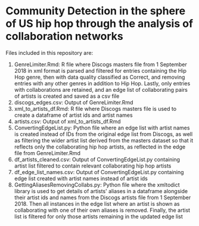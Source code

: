 # Community Detection in the sphere of US hip hop through the analysis of collaboration networks
Files included in this repository are:

1. GenreLimiter.Rmd: R file where Discogs masters file from 1 September 2018 in xml format is parsed and filtered for entries containing the Hip Hop genre, then with data quality classified as Correct, and removing entries with any other genres in addition to Hip Hop. Lastly, only entries with collaborations are retained, and an edge list of collaborating pairs of artists is created and saved as a csv file
2. discogs_edges.csv: Output of GenreLimiter.Rmd
3. xml_to_artists_df.Rmd: R file where Discogs masters file is used to create a dataframe of artist ids and artist names
4. artists.csv: Output of xml_to_artists_df.Rmd
5. ConvertingEdgeList.py: Python file where an edge list with artist names is created instead of IDs from the original edge list from Discogs, as well as filtering the wider artist list derived from the masters dataset so that it reflects only the collaborating hip hop artists, as reflected in the edge file from GenreLimiter.Rmd
6. df_artists_cleaned.csv: Output of ConvertingEdgeList.py containing artist list filtered to contain relevant collaborating hip hop artists
7. df_edge_list_names.csv: Output of ConvertingEdgeList.py containing edge list created with artist names instead of artist ids
8. GettingAliasesRemovingCollabs.py: Python file where the xmltodict library is used to get details of artists' aliases in a dataframe alongside their artist ids and names from the Discogs artists file from 1 September 2018. Then all instances in the edge list where an artist is shown as collaborating with one of their own aliases is removed. Finally, the artist list is filtered for only those artists remaining in the updated edge list
